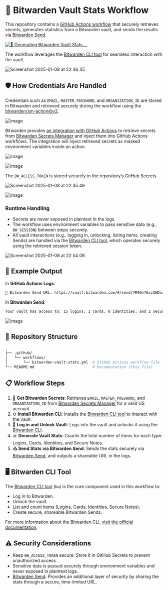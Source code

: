 # 🔐 Bitwarden Vault Stats Workflow

This repository contains a [GitHub Actions workflow](./.github/workflows/bitwarden-vault-stats.yaml) that securely retrieves secrets, generates statistics from a Bitwarden vault, and sends the results via [Bitwarden Send](https://bitwarden.com/products/send/). 

[![🔐 Generating Bitwarden Vault Stats ...](https://github.com/bitwarden-labs/vault-stats-workflow/actions/workflows/bitwarden-vault-stats.yaml/badge.svg)](https://github.com/bitwarden-labs/vault-stats-workflow/actions/workflows/bitwarden-vault-stats.yaml)

The workflow leverages the [Bitwarden CLI tool](https://github.com/bitwarden/cli) for seamless interaction with the vault.

![Screenshot 2025-01-08 at 22 46 45](https://github.com/user-attachments/assets/11729c77-195c-47e8-b428-63e5f546e7d4)


## 🛡 How Credentials Are Handled

Credentials such as `EMAIL`, `MASTER_PASSWORD`, and `ORGANIZATION_ID` are stored in Bitwarden and retrieved securely during the workflow using the [bitwarden/sm-action@v2](https://github.com/bitwarden/sm-action). 

![image](https://github.com/user-attachments/assets/e20df77c-033b-4c47-8278-d491c9ec0ad2)

Bitwarden provides [an integration with GitHub Actions](https://bitwarden.com/help/github-actions-integration/) to retrieve secrets from [Bitwarden Secrets Manager](https://bitwarden.com/products/secrets-manager/) and inject them into GitHub Actions workflows. The integration will inject retrieved secrets as masked environment variables inside an action. 

![image](https://github.com/user-attachments/assets/d03df5d7-037a-4ac7-b753-3369d9da783c)

![image](https://github.com/user-attachments/assets/ce4df7a2-be19-4650-8a0e-b8c645f063be)

The `BW_ACCESS_TOKEN` is stored securely in the repository’s GitHub Secrets.

![Screenshot 2025-01-08 at 22 35 49](https://github.com/user-attachments/assets/1dd6493c-09af-43d3-9675-85905b582b72)

![image](https://github.com/user-attachments/assets/08a971d2-8f18-4aa9-a5f5-c356b8fe7db9)

### Runtime Handling

- Secrets are never exposed in plaintext in the logs.
- The workflow uses environment variables to pass sensitive data (e.g., `BW_SESSION`) between steps securely.
- All vault interactions (e.g., logging in, unlocking, listing items, creating Sends) are handled via the [Bitwarden CLI tool](https://github.com/bitwarden/cli), which operates securely using the retrieved session token.

![Screenshot 2025-01-08 at 22 54 08](https://github.com/user-attachments/assets/b260ea69-9fb4-4604-9fe4-a793fffa4362)

## 📝 Example Output

In **GitHub Actions Logs**:

```bash
🔗 Bitwarden Send URL: https://vault.bitwarden.com/#/send/7R9Qv76scUWDarJfAT5kNg/mrFiqYnLGx0X3w-Xrv_JA
```

In **Bitwarden Send**:

```bash
Your vault has access to: 15 logins, 1 cards, 0 identities, and 2 secure notes.
```
![image](https://github.com/user-attachments/assets/0187c12e-1aba-4793-82b8-e4c58a46ce33)


## 📂 Repository Structure

```bash
.
├── .github/
│   └── workflows/
│       └── bitwarden-vault-stats.yml  # GitHub Actions workflow file
└── README.md                          # Documentation (this file)
```

## 📋 Workflow Steps

1.	🔑 **Get Bitwarden Secrets**: Retrieves `EMAIL`, `MASTER_PASSWORD`, and `ORGANIZATION_ID` from [Bitwarden Secrets Manager](https://bitwarden.com/products/secrets-manager/) for a valid US account.
2.	⚙️ **Install Bitwarden CLI**: Installs the [Bitwarden CLI tool](https://github.com/bitwarden/cli) to interact with the vault.
3.	🔐 **Log in and Unlock Vault**: Logs into the vault and unlocks it using the [Bitwarden CLI](https://github.com/bitwarden/cli).
4.	📊 **Generate Vault Stats**: Counts the total number of items for each type: Logins, Cards, Identities, and Secure Notes.
5.	📤 **Send Stats via Bitwarden Send**: Sends the stats securely via [Bitwarden Send](https://bitwarden.com/products/send/), and outputs a shareable URL in the logs.

## 🖥️ Bitwarden CLI Tool

The [Bitwarden CLI tool](https://github.com/bitwarden/cli) (`bw`) is the core component used in this workflow to:

- Log in to Bitwarden.
- Unlock the vault.
- List and count items (Logins, Cards, Identities, Secure Notes).
- Create secure, shareable Bitwarden Sends.

For more information about the Bitwarden CLI, [visit the official documentation](https://bitwarden.com/help/cli/).

## ⚠️ Security Considerations

- Keep `BW_ACCESS_TOKEN` secure: Store it in GitHub Secrets to prevent unauthorized access.
- Sensitive data is passed securely through environment variables and never exposed in plaintext logs.
- [Bitwarden Send](https://bitwarden.com/products/send/): Provides an additional layer of security by sharing the stats through a secure, time-limited URL.
